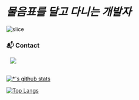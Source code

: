 # *물음표를 달고 다니는 개발자*
![slice](https://capsule-render.vercel.app/api?type=slice&color=auto&height=200&text=Hi%20there👋&fontAlign=70&rotate=13&fontAlignY=25&desc=whyJINho's%20GitHub&descAlign=70.&descAlignY=44)

### **📬 Contact**
<div class="contact">
  <a href="mailto:jinsil13579@gmail.com"><img src="http://img.shields.io/badge/Gmail-ff3d33?style=flat&logo=gmail&logoColor=white&link=mailto:jinsil13579@gmail.com" style="height : auto; margin-left : 10px; margin-right : 10px;"/></a>
</div>  
<br/>

[![*'s github stats](https://github-readme-stats.vercel.app/api?username=WhyjinHoooo)](https://github.com/WhyjinHoooo)

[![Top Langs](https://github-readme-stats.vercel.app/api/top-langs/?username=WhyjinHoooo)](https://github.com/WhyjinHoooo/github-readme-stats)
